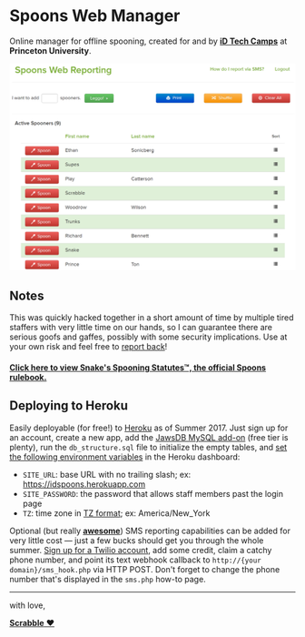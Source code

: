 # Spoons Web Manager
Online manager for offline spooning, created for and by [**iD Tech Camps**](https://www.idtech.com/) at **Princeton University**.

![screenshot](screenshot.png)

## Notes

This was quickly hacked together in a short amount of time by multiple tired staffers with very little time on our hands, so I can guarantee there are serious goofs and gaffes, possibly with some security implications. Use at your own risk and feel free to [report back](https://github.com/jakejarvis/spoons/issues)!

#### [Click here to view Snake's Spooning Statutes™, the official Spoons rulebook.](https://docs.google.com/document/d/1Gc0H1ITcNZ0Fg3WQI4Q4HtMpMUBrT_2PReOWc62RIQU/edit?usp=sharing)


## Deploying to Heroku

Easily deployable (for free!) to [Heroku](https://www.heroku.com/) as of Summer 2017. Just sign up for an account, create a new app, add the [JawsDB MySQL add-on](https://elements.heroku.com/addons/jawsdb) (free tier is plenty), run the `db_structure.sql` file to initialize the empty tables, and [set the following environment variables](https://devcenter.heroku.com/articles/config-vars#setting-up-config-vars-for-a-deployed-application) in the Heroku dashboard:

- `SITE_URL`: base URL with no trailing slash; ex: https://idspoons.herokuapp.com
- `SITE_PASSWORD`: the password that allows staff members past the login page
- `TZ`: time zone in [TZ format](https://en.wikipedia.org/wiki/List_of_tz_database_time_zones); ex: America/New_York

Optional (but really [**awesome**](http://synonymsforawesome.com)) SMS reporting capabilities can be added for very little cost — just a few bucks should get you through the whole summer. [Sign up for a Twilio account](https://www.twilio.com/), add some credit, claim a catchy phone number, and point its text webhook callback to `http://{your domain}/sms_hook.php` via HTTP POST. Don't forget to change the phone number that's displayed in the `sms.php` how-to page.

---

with love,

[**Scrabble** ♥](https://jakejarvis.com)